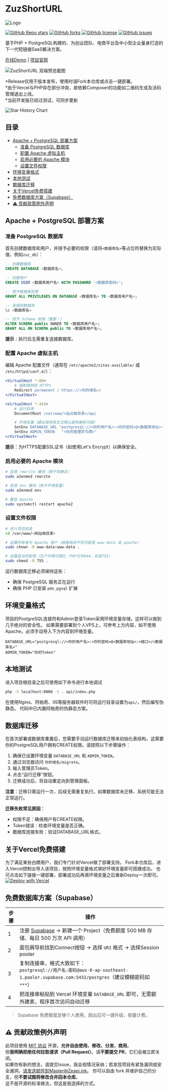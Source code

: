 # ZuzShortURL
<img src="https://cdn.mengze.vip/gh/JanePHPDev/Blog-Static-Resource@main/images/1dfc553c491976d9.png" alt="Logo" />

[![GitHub Repo stars](https://img.shields.io/github/stars/JanePHPDev/ZuzShortURL?style=social)](https://github.com/JanePHPDev/ZuzShortURL)
[![GitHub forks](https://img.shields.io/github/forks/JanePHPDev/ZuzShortURL?style=social)](https://github.com/JanePHPDev/ZuzShortURL)
[![GitHub license](https://img.shields.io/github/license/JanePHPDev/ZuzShortURL)](https://github.com/JanePHPDev/ZuzShortURL/blob/main/LICENSE)
[![GitHub issues](https://img.shields.io/github/issues/JanePHPDev/ZuzShortURL)](https://github.com/JanePHPDev/ZuzShortURL/issues)

基于PHP + PostgreSQL构建的、为创业团队、电商平台及中小型企业量身打造的下一代短链接SaaS解决方案。

[在线Demo](https://zuz.asia) | [项目官网](https://zeinklab.com/)

<img src="https://cdn.mengze.vip/gh/JanePHPDev/Blog-Static-Resource@main/images/d2fc9d8ee03eb8a8.jpg" title="双端预览图" alt="ZuzShortURL 双端预览截图" />

*Release仅用于版本发布，使用时请Fork本仓库或点击一键部署。  
*由于Vercel与PHP存在部分冲突，故依赖Composer的功能如二维码生成及活码管理退出上线。  
*当前开发版已经过测试，可同步更新

![Star History Chart](https://api.star-history.com/svg?repos=JanePHPDev/ZuzShortURL&type=Date)

## 目录
- [Apache + PostgreSQL 部署方案](#apache--postgresql-部署方案)
  - [准备 PostgreSQL 数据库](#准备-postgresql-数据库)
  - [配置 Apache 虚拟主机](#配置-apache-虚拟主机)
  - [启用必要的 Apache 模块](#启用必要的-apache-模块)
  - [设置文件权限](#设置文件权限)
- [环境变量格式](#环境变量格式)
- [本地测试](#本地测试)
- [数据库迁移](#数据库迁移)
- [关于Vercel免费搭建](#关于vercel免费搭建)
- [免费数据库方案（Supabase）](#免费数据库方案supabase)
- [⚠️ 贡献政策例外声明](#️贡献政策例外声明)

## Apache + PostgreSQL 部署方案

### 准备 PostgreSQL 数据库 

首先创建数据库和用户，并授予必要的权限（请将`<数据库名>`等占位符替换为实际值，例如`zuz_db`）：

```sql
-- 创建数据库
CREATE DATABASE <数据库名>;

-- 创建用户
CREATE USER <数据库用户名> WITH PASSWORD '<数据库密码>';

-- 授予数据库权限
GRANT ALL PRIVILEGES ON DATABASE <数据库名> TO <数据库用户名>;

-- 连接到数据库
\c <数据库名>

-- 授予 Schema 权限（重要！）
ALTER SCHEMA public OWNER TO <数据库用户名>;
GRANT ALL ON SCHEMA public TO <数据库用户名>;
```

**提示**：执行后无需重复连接数据库。

### 配置 Apache 虚拟主机 

编辑 Apache 配置文件（通常在 `/etc/apache2/sites-available/` 或 `/etc/httpd/conf.d/`）：

```apache
<VirtualHost *:80>
    # 强制跳转到 HTTPS
    Redirect permanent / https://<你的域名>/
</VirtualHost>

<VirtualHost *:443>
    # 运行目录
    DocumentRoot /var/www/<站点根目录>/api

    # 环境变量（建议使用英文注释以避免解析问题）
    SetEnv DATABASE_URL "postgresql://<你的用户名>:<你的密码>@<数据库地址>:<端口>/<数据库名>"
    SetEnv ADMIN_TOKEN   "<你的管理员令牌>"
</VirtualHost>
```

**提示**：为HTTPS配置SSL证书（如使用Let's Encrypt）以确保安全。

### 启用必要的 Apache 模块 
```sh
# 启用 rewrite 模块（用于伪静态）
sudo a2enmod rewrite

# 启用 env 模块（用于环境变量）
sudo a2enmod env

# 重启 Apache
sudo systemctl restart apache2
```

### 设置文件权限 

```sh
# 进入项目目录
cd /var/www/<网站根目录>

# 设置所有者为 Apache 用户（根据系统不同可能是 www-data 或 apache）
sudo chown -R www-data:www-data .

# 设置适当的权限（生产环境可细化：PHP文件644，目录755）
sudo chmod -R 755 .
```

运行数据库迁移必须保持这些：
- 确保 PostgreSQL 服务正在运行
- 确保 PHP 已安装 `pdo_pgsql` 扩展

## 环境变量格式

项目的PostgreSQL连接符和Admin登录Token采用环境变量存储，这样可以做到几乎绝对的安全性。
如果需要部署到个人VPS上，可参考上方内容，如不使用Apache，必须手动导入下方内容到环境变量。
```env
DATABASE_URL="postgresql://<你的用户名>:<你的密码>@<数据库地址>:<端口>/<数据库名>"
ADMIN_TOKEN="你的Token"
```

## 本地测试

进入项目根目录之后可使用如下命令进行本地调试
```sh
php -S localhost:8000 -t . api/index.php
```

在使用Nginx、阿帕奇、IIS等服务器软件时可将运行目录设置为`api/`，然后编写伪静态。
代码中已内置阿帕奇的伪静态方案。

## 数据库迁移

在首次部署或数据库重置后，您需要手动运行数据库迁移来初始化表结构，这需要你的PostgreSQL用户拥有CREATE权限。请按照以下步骤操作：

1. 确保已设置环境变量 `DATABASE_URL` 和 `ADMIN_TOKEN`。
2. 通过浏览器访问 `你的域名/migrate`。
3. 输入管理员Token。
4. 点击“运行迁移”按钮。
5. 迁移成功后，将自动重定向到管理面板。

**注意**：迁移只需运行一次，后续无需重复执行。如果数据库未迁移，系统可能无法正常运行。

**迁移失败常见原因**：
- 权限不足：确保用户有CREATE权限。
- Token错误：检查环境变量是否正确。
- 数据库连接失败：验证DATABASE_URL格式。

## 关于Vercel免费搭建

为了满足某些白嫖用户，我们专门针对Vercel做了部署支持。
Fork本仓库后，进入Vercel控制台导入该项目，按照环境变量格式填好环境变量即可搭建成功。
也可点击如下链接一键部署，部署成功后再填环境变量之后重新Deploy一次即可。  
[![Deploy with Vercel](https://vercel.com/button)](https://vercel.com/import/project?template=https://github.com/JanePHPDev/ZuzShortURL)

## 免费数据库方案（Supabase）

| 步骤 | 操作 |
|---|---|
| 1 | 注册 [Supabase](https://app.supabase.com) → 新建一个 Project（免费额度 500 MB 存储、每日 500 万次 API 调用） |
| 2 | 面包屑导航找到Connect按钮 → 选择 `URI` 格式 → 选择Session pooler |
| 3 | 复制连接串，格式大致如下：<br>`postgresql://用户名:密码@aws-0-ap-southeast-1.pooler.supabase.com:5432/postgres`（建议模糊密码如`***`） |
| 4 | 把连接串粘贴到 Vercel 环境变量 `DATABASE_URL` 即可，无需额外建表，程序首次访问自动迁移 |

> Supabase 免费额度足够个人使用，超出后可一键升级，按量计费。

## ⚠️ 贡献政策例外声明
此项目使用 [MIT 协议](LICENSE) 开源，**允许自由使用、修改、分发、商用**。  
但**我明确拒绝任何拉取请求（Pull Request）**。请**不要提交 PR**，它们会被立即关闭。  
如果你有新的想法，请提交Issue，我会视情况采纳；若发现项目有紧急漏洞或安全漏洞，请发送邮件到Master@Zeapi.ink。
你可以自由 fork 并维护自己的分支，但**不要试图将修改合并回本仓库**。  
这不是开源的标准做法，但这是我选择的方式。